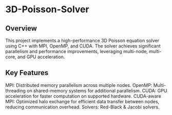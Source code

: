 # 3D-Poisson-Solver

## Overview
This project implements a high-performance 3D Poisson equation solver using C++ with MPI, OpenMP, and CUDA. The solver achieves significant parallelism and performance improvements, leveraging multi-node, multi-core, and GPU acceleration.

## Key Features
MPI: Distributed memory parallelism across multiple nodes.
OpenMP: Multi-threading on shared-memory systems for additional parallelism.
CUDA: GPU acceleration for faster computation on supported hardware.
CUDA-aware MPI: Optimized halo exchange for efficient data transfer between nodes, reducing communication overhead.
Solvers: Red-Black & Jacobi solvers.
